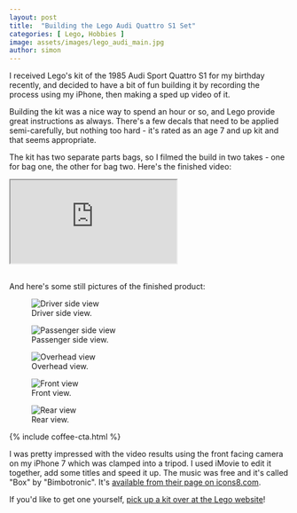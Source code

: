 ```yaml
---
layout: post
title:  "Building the Lego Audi Quattro S1 Set"
categories: [ Lego, Hobbies ]
image: assets/images/lego_audi_main.jpg
author: simon
---
```


I received Lego's kit of the 1985 Audi Sport Quattro S1 for my birthday recently, and decided to have a bit of fun building it by recording the process using my iPhone, then making a sped up video of it.  

Building the kit was a nice way to spend an hour or so, and Lego provide great instructions as always.  There's a few decals that need to be applied semi-carefully, but nothing too hard - it's rated as an age 7 and up kit and that seems appropriate.

The kit has two separate parts bags, so I filmed the build in two takes - one for bag one, the other for bag two.  Here's the finished video:

<div class="embed-responsive embed-responsive-16by9">
  <iframe class="embed-responsive-item" src="https://www.youtube.com/embed/WaYKTL15rSA" allowfullscreen></iframe>
</div><br/>

And here's some still pictures of the finished product:

<div class="slick-carousel">
    <div>
        <figure class="figure">
        <img src="{{ site.baseurl }}/assets/images/lego_audi_1.jpg" class="figure-img img-fluid" alt="Driver side view">
        <figcaption class="figure-caption text-center">Driver side view.</figcaption>
        </figure>
    </div>
    <div>
        <figure class="figure">
        <img src="{{ site.baseurl }}/assets/images/lego_audi_2.jpg" class="figure-img img-fluid" alt="Passenger side view">
        <figcaption class="figure-caption text-center">Passenger side view.</figcaption>
        </figure>
    </div>
    <div>
        <figure class="figure">
        <img src="{{ site.baseurl }}/assets/images/lego_audi_3.jpg" class="figure-img img-fluid" alt="Overhead view">
        <figcaption class="figure-caption text-center">Overhead view.</figcaption>
        </figure>
    </div>
    <div>
        <figure class="figure">
        <img src="{{ site.baseurl }}/assets/images/lego_audi_4.jpg" class="figure-img img-fluid" alt="Front view">
        <figcaption class="figure-caption text-center">Front view.</figcaption>
        </figure>
    </div>
    <div>
        <figure class="figure">
        <img src="{{ site.baseurl }}/assets/images/lego_audi_5.jpg" class="figure-img img-fluid" alt="Rear view">
        <figcaption class="figure-caption text-center">Rear view.</figcaption>
        </figure>
    </div>
</div>

{% include coffee-cta.html %}

I was pretty impressed with the video results using the front facing camera on my iPhone 7 which was clamped into a tripod.  I used iMovie to edit it together, add some titles and speed it up.  The music was free and it's called "Box" by "Bimbotronic".  It's [available from their page on icons8.com](https://icons8.com/music/author/bimbotronic).

If you'd like to get one yourself, [pick up a kit over at the Lego website](https://www.lego.com/en-us/product/1985-audi-sport-quattro-s1-76897)!